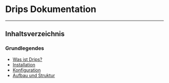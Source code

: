 # Drips Dokumentation

---

## Inhaltsverzeichnis

### Grundlegendes

- [Was ist Drips?](docs/01_basics/about.md)
- [Installation](docs/01_basics/install.md)
- [Konfiguration](docs/01_basics/config.md)
- [Aufbau und Struktur](docs/01_basics/structure.md)

